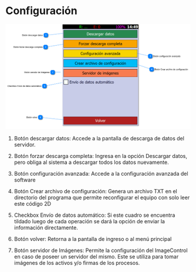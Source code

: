 # Configuración

![drex_configuracion_1_screen.png](drex_configuracion_1_screen.png)

1. Botón descargar datos: Accede a la pantalla de descarga de datos del servidor.

2. Botón forzar descarga completa: Ingresa en la opción Descargar datos, pero obliga al sistema a descargar todos los
   datos nuevamente.


3. Botón configuración avanzada: Accede a la configuración avanzada del software


4. Botón Crear archivo de configuración: Genera un archivo TXT en el directorio del programa que permite reconfigurar el
   equipo con solo leer este código 2D


5. Checkbox Envío de datos automático: Si este cuadro se encuentra tildado luego de cada operación se dará la opción de
   enviar la información directamente.


6. Botón volver: Retorna a la pantalla de ingreso o al menú principal


7. Botón servidor de Imágenes: Permite la configuración del ImageControl en caso de poseer un servidor del mismo. Este
   se utiliza para tomar imágenes de los
   activos y/o firmas de los procesos.